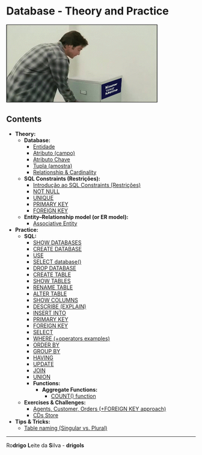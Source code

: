 # Database - Theory and Practice

![logo](res/logo.gif)  

## Contents

 - **Theory:**
   - **Database:**
     - [Entidade](modules/theory/database/entity.md)
     - [Atributo (campo)](modules/theory/database/attribute.md)
     - [Atributo Chave](modules/theory/database/key-attribute.md)
     - [Tupla (amostra)](modules/theory/database/tuple.md)
     - [Relationship & Cardinality](modules/theory/database/cardinality.md)
   - **SQL Constraints (Restrições):**
     - [Introdução ao SQL Constraints (Restrições)](modules/theory/sql-constraints/intro-to-constraints.md)
     - [NOT NULL](modules/theory/sql-constraints/not-null.md)
     - [UNIQUE](modules/theory/sql-constraints/unique.md)
     - [PRIMARY KEY](modules/theory/sql-constraints/primary-key.md)
     - [FOREIGN KEY](modules/theory/sql-constraints/foreign-key.md)
   - **Entity–Relationship model (or ER model):**
     - [Associative Entity](modules/theory/er-model/associative-entity.md)
 - **Practice:**
   - **SQL:**
     - [SHOW DATABASES](modules/practice/sql/show-databases.md)
     - [CREATE DATABASE](modules/practice/sql/create-database.md)
     - [USE](modules/practice/sql/use.md)
     - [SELECT database()](modules/practice/sql/select-dabase.md)
     - [DROP DATABASE](modules/practice/sql/drop-database.md)
     - [CREATE TABLE](modules/practice/sql/create-table.md)
     - [SHOW TABLES](modules/practice/sql/show-tables.md)
     - [RENAME TABLE](modules/practice/sql/rename-table.md)
     - [ALTER TABLE](modules/practice/sql/alter-table.md)
     - [SHOW COLUMNS](modules/practice/sql/show-columns.md)
     - [DESCRIBE (EXPLAIN)](modules/practice/sql/describe.md)
     - [INSERT INTO](modules/practice/sql/insert-into.md)
     - [PRIMARY KEY](modules/practice/sql/primary-key.md)
     - [FOREIGN KEY](modules/practice/sql/foreign-key.md)
     - [SELECT](modules/practice/sql/select.md)
     - [WHERE (+operators examples)](modules/practice/sql/where.md)
     - [ORDER BY](modules/practice/sql/order-by.md)
     - [GROUP BY](modules/practice/sql/group-by.md)
     - [HAVING](modules/practice/sql/having.md)
     - [UPDATE](modules/practice/sql/update.md)
     - [JOIN](modules/practice/sql/join.md)
     - [UNION](modules/practice/sql/union.md)
     - **Functions:**
       - **Aggregate Functions:**
         - [COUNT() function](modules/practice/sql/count-function.md)
   - **Exercises & Challenges:**
     - [Agents, Customer, Orders (+FOREIGN KEY approach)](modules/practice/exercises-challenges/agents-customer-orders.md)
     - [CDs Store](modules/practice/exercises-challenges/cds-store.md)
 - **Tips & Tricks:**
   - [Table naming (Singular vs. Plural)](modules/tips-and-tricks/table-naming.md)

---

Ro**drigo** **L**eite da **S**ilva - **drigols**
